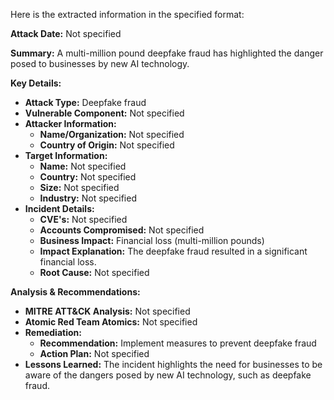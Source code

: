 Here is the extracted information in the specified format:

**Attack Date:** Not specified

**Summary:** A multi-million pound deepfake fraud has highlighted the danger posed to businesses by new AI technology.

**Key Details:**

* **Attack Type:** Deepfake fraud
* **Vulnerable Component:** Not specified
* **Attacker Information:**
	+ **Name/Organization:** Not specified
	+ **Country of Origin:** Not specified
* **Target Information:**
	+ **Name:** Not specified
	+ **Country:** Not specified
	+ **Size:** Not specified
	+ **Industry:** Not specified
* **Incident Details:**
	+ **CVE's:** Not specified
	+ **Accounts Compromised:** Not specified
	+ **Business Impact:** Financial loss (multi-million pounds)
	+ **Impact Explanation:** The deepfake fraud resulted in a significant financial loss.
	+ **Root Cause:** Not specified

**Analysis & Recommendations:**

* **MITRE ATT&CK Analysis:** Not specified
* **Atomic Red Team Atomics:** Not specified
* **Remediation:**
	+ **Recommendation:** Implement measures to prevent deepfake fraud
	+ **Action Plan:** Not specified
* **Lessons Learned:** The incident highlights the need for businesses to be aware of the dangers posed by new AI technology, such as deepfake fraud.
